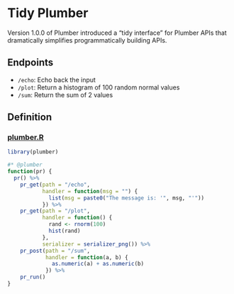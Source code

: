 
<!-- README.md is generated from README.Rmd. Please edit that file -->

# Tidy Plumber

Version 1.0.0 of Plumber introduced a “tidy interface” for Plumber APIs
that dramatically simplifies programmatically building APIs.

## Endpoints

-   `/echo`: Echo back the input
-   `/plot`: Return a histogram of 100 random normal values
-   `/sum`: Return the sum of 2 values

## Definition

### [plumber.R](plumber.R)

``` r
library(plumber)

#* @plumber
function(pr) {
  pr() %>%
    pr_get(path = "/echo",
           handler = function(msg = "") {
             list(msg = paste0("The message is: '", msg, "'"))
           }) %>%
    pr_get(path = "/plot",
           handler = function() {
             rand <- rnorm(100)
             hist(rand)
           },
           serializer = serializer_png()) %>%
    pr_post(path = "/sum",
            handler = function(a, b) {
              as.numeric(a) + as.numeric(b)
            }) %>%
    pr_run()
}
```
